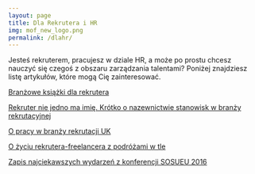 ```yaml
---
layout: page
title: Dla Rekrutera i HR
img: mof_new_logo.png
permalink: /dlahr/
---
```


<div class="mt50"></div>


<p>Jesteś rekruterem, pracujesz w dziale HR, a może po prostu chcesz nauczyć się czegoś z obszaru zarządzania talentami? Poniżej znajdziesz listę artykułów, które mogą Cię zainteresować.</p>

 
[Branżowe książki dla rekrutera](http://ministryoftalent.co.uk/ksiazki-dla-rekrutera/) 

[Rekruter nie jedno ma imię. Krótko o nazewnictwie stanowisk w branży rekrutacyjnej](http://ministryoftalent.co.uk/rekruter-nie-jedno/) 

[O pracy w branży rekrutacji UK](http://ministryoftalent.co.uk/praca-w-rekrutacji/) 

[O życiu rekrutera-freelancera z podróżami w tle](http://ministryoftalent.co.uk/nomad-pl/) 

[Zapis najciekawszych wydarzeń z konferencji SOSUEU 2016](ministryoftalent.co.uk/sosueu2016/) 






